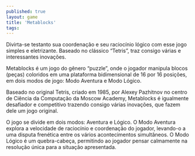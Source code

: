 ```yaml
---
published: true
layout: game
title: 'Metablocks'
tags: 
---
```

Divirta-se testanto sua coordenação e seu raciocínio lógico com esse jogo simples e eletrizante. Baseado no clássico “Tetris”, traz consigo várias e interessantes inovações.

Metablocks é um jogo do gênero “puzzle”, onde o jogador manipula blocos (peças) coloridos em uma plataforma bidimensional de 16 por 16 posições, em dois modos de jogo: Modo Aventura e Modo Lógico.







Baseado no original Tetris, criado em 1985, por Alexey Pazhitnov no centro de Ciência da Computação da Moscow Academy, Metablocks é igualmente desafiador e competitivo trazendo consigo várias inovações, que fazem dele um jogo original.

O jogo se divide em dois modos: Aventura e Lógico. O Modo Aventura explora a velocidade de raciocínio e coordenação do jogador, levando-o a uma disputa frenética entre os vários acontecimentos simultâneos. O Modo Lógico é um quebra-cabeça, permitindo ao jogador pensar calmamente na resolução única para a situação apresentada.





